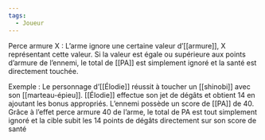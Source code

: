 ```yaml
---
tags:
  - Joueur
---
```

Perce armure X : 
	L’arme ignore une certaine valeur d’[[armure]], X représentant cette valeur. Si la valeur est égale ou supérieure aux points d’armure de l’ennemi, le total de [[PA]] est simplement ignoré et la santé est directement touchée. 

Exemple : 
	Le personnage d’[[Élodie]] réussit à toucher un [[shinobi]] avec son [[marteau-épieu]]. [[Élodie]] effectue son jet de dégâts et obtient 14 en ajoutant les bonus appropriés. L’ennemi possède un score de [[PA]] de 40. Grâce à l’effet perce armure 40 de l’arme, le total de PA est tout simplement ignoré et la cible subit les 14 points de dégâts directement sur son score de santé